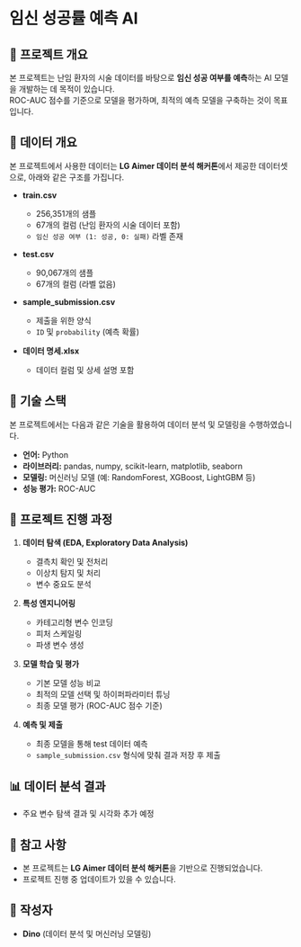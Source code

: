 # 임신 성공률 예측 AI

## 📌 프로젝트 개요
본 프로젝트는 난임 환자의 시술 데이터를 바탕으로 **임신 성공 여부를 예측**하는 AI 모델을 개발하는 데 목적이 있습니다.  
ROC-AUC 점수를 기준으로 모델을 평가하며, 최적의 예측 모델을 구축하는 것이 목표입니다.

## 📂 데이터 개요
본 프로젝트에서 사용한 데이터는 **LG Aimer 데이터 분석 해커톤**에서 제공한 데이터셋으로, 아래와 같은 구조를 가집니다.

- **train.csv**  
  - 256,351개의 샘플  
  - 67개의 컬럼 (난임 환자의 시술 데이터 포함)  
  - `임신 성공 여부 (1: 성공, 0: 실패)` 라벨 존재  

- **test.csv**  
  - 90,067개의 샘플  
  - 67개의 컬럼 (라벨 없음)  

- **sample_submission.csv**  
  - 제출을 위한 양식  
  - `ID` 및 `probability` (예측 확률)  

- **데이터 명세.xlsx**  
  - 데이터 컬럼 및 상세 설명 포함  

## 🔧 기술 스택
본 프로젝트에서는 다음과 같은 기술을 활용하여 데이터 분석 및 모델링을 수행하였습니다.

- **언어:** Python
- **라이브러리:** pandas, numpy, scikit-learn, matplotlib, seaborn
- **모델링:** 머신러닝 모델 (예: RandomForest, XGBoost, LightGBM 등)
- **성능 평가:** ROC-AUC  

## 🚀 프로젝트 진행 과정
1. **데이터 탐색 (EDA, Exploratory Data Analysis)**
   - 결측치 확인 및 전처리
   - 이상치 탐지 및 처리
   - 변수 중요도 분석

2. **특성 엔지니어링**
   - 카테고리형 변수 인코딩
   - 피처 스케일링
   - 파생 변수 생성

3. **모델 학습 및 평가**
   - 기본 모델 성능 비교
   - 최적의 모델 선택 및 하이퍼파라미터 튜닝
   - 최종 모델 평가 (ROC-AUC 점수 기준)

4. **예측 및 제출**
   - 최종 모델을 통해 test 데이터 예측
   - `sample_submission.csv` 형식에 맞춰 결과 저장 후 제출

## 📊 데이터 분석 결과
- 주요 변수 탐색 결과 및 시각화 추가 예정

## 📌 참고 사항
- 본 프로젝트는 **LG Aimer 데이터 분석 해커톤**을 기반으로 진행되었습니다.
- 프로젝트 진행 중 업데이트가 있을 수 있습니다.

## 📝 작성자
- **Dino** (데이터 분석 및 머신러닝 모델링)
